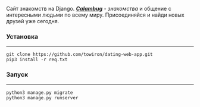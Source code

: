 Сайт знакомств на Django.
***[Calambug](https://calambug.fun/)*** <em>\- знакомства</em> и общение с интересными людьми по всему миру. Присоединяйся и найди новых друзей уже сегодня.

### Установка

***

```
git clone https://github.com/towiron/dating-web-app.git
pip3 install -r req.txt
```

### Запуск

***

```
python3 manage.py migrate
python3 manage.py runserver
```



